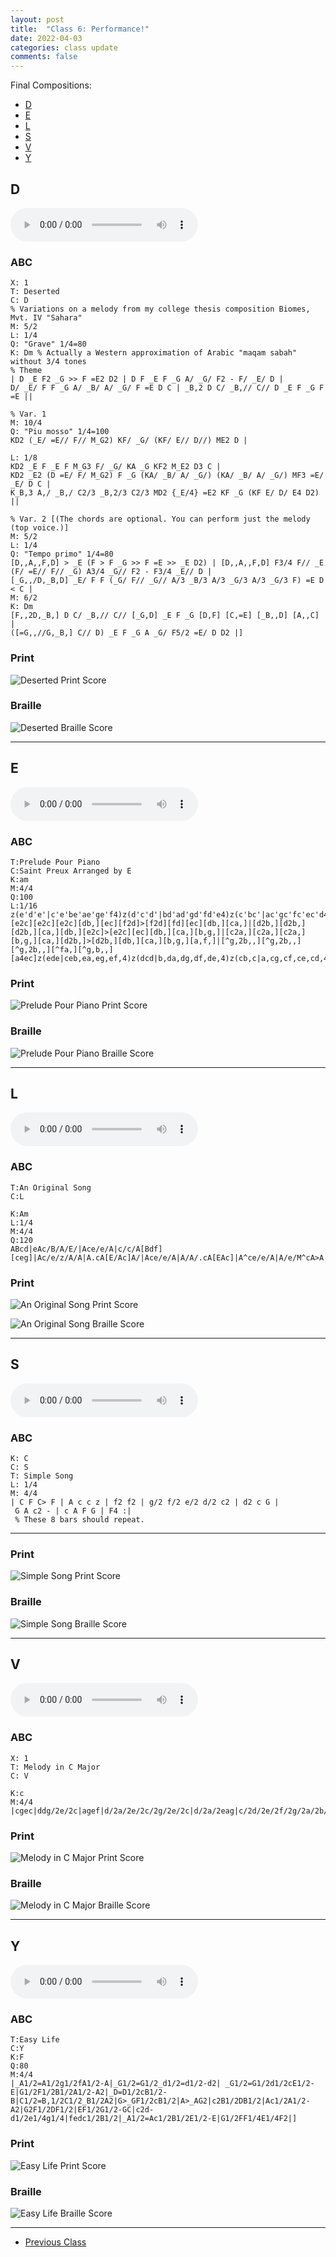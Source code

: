 ```yaml
---
layout: post
title:  "Class 6: Performance!"
date: 2022-04-03
categories: class update
comments: false
---
```


Final Compositions:
* [D](#d)
* [E](#e)
* [L](#l)
* [S](#s)
* [V](#v)
* [Y](#y)

## D
<audio controls>
  <source src="{{site.baseurl}}/assets/audio/deserted.mp3" type="audio/mp3">
  <p>
  Your browser does not support HTML audio.
  Here is a <a href="{{site.baseurl}}/assets/audio/deserted.mp3">link to download the audio</a> instead.
  </p>
</audio>

### ABC
```
X: 1
T: Deserted
C: D
% Variations on a melody from my college thesis composition Biomes, Mvt. IV "Sahara"
M: 5/2
L: 1/4
Q: "Grave" 1/4=80
K: Dm % Actually a Western approximation of Arabic "maqam sabah" without 3/4 tones
% Theme
| D _E F2 _G >> F =E2 D2 | D F _E F _G A/ _G/ F2 - F/ _E/ D |
D/ _E/ F F _G A/ _B/ A/ _G/ F =E D C | _B,2 D C/ _B,// C// D _E F _G F =E ||

% Var. 1
M: 10/4
Q: "Piu mosso" 1/4=100
KD2 (_E/ =E// F// M_G2) KF/ _G/ (KF/ E// D//) ME2 D |

L: 1/8
KD2 _E F _E F M_G3 F/ _G/ KA _G KF2 M_E2 D3 C |
KD2 _E2 (D =E/ F/ M_G2) F _G (KA/ _B/ A/ _G/) (KA/ _B/ A/ _G/) MF3 =E/ _E/ D C |
K_B,3 A,/ _B,/ C2/3 _B,2/3 C2/3 MD2 {_E/4} =E2 KF _G (KF E/ D/ E4 D2) ||

% Var. 2 [(The chords are optional. You can perform just the melody (top voice.)]
M: 5/2
L: 1/4
Q: "Tempo primo" 1/4=80
[D,,A,,F,D] > _E (F > F _G >> F =E >> _E D2) | [D,,A,,F,D] F3/4 F// _E (F/ =E// F// _G) A3/4 _G// F2 - F3/4 _E// D |
[_G,,/D,_B,D] _E/ F F (_G/ F// _G// A/3 _B/3 A/3 _G/3 A/3 _G/3 F) =E D < C |
M: 6/2
K: Dm
[F,,2D,_B,] D C/ _B,// C// [_G,D] _E F _G [D,F] [C,=E] [_B,,D] [A,,C] |
([=G,,//G,_B,] C// D) _E F _G A _G/ F5/2 =E/ D D2 |]  
```

### Print
![Deserted Print Score]({{site.baseurl}}/assets/images/deserted.png)

### Braille
![Deserted Braille Score]({{site.baseurl}}/assets/images/deserted_braille.PNG)

---

## E
<audio controls>
  <source src="{{site.baseurl}}/assets/audio/prelude.mp3" type="audio/mp3">
  <p>
  Your browser does not support HTML audio.
  Here is a <a href="{{site.baseurl}}/assets/audio/prelude.mp3">link to download the audio</a> instead.
  </p>
</audio>

### ABC
```
T:Prelude Pour Piano
C:Saint Preux Arranged by E
K:am
M:4/4
Q:100
L:1/16
z(e'd'e'|c'e'be'ae'ge'f4)z(d'c'd'|bd'ad'gd'fd'e4)z(c'bc'|ac'gc'fc'ec'd4)z(bab|^gb^fbebdbc8)|[e2c][e2c][e2c][db,][ec][f2d]>[f2d][fd][ec][db,][ca,]|[d2b,][d2b,][d2b,][ca,][db,][e2c]>[e2c][ec][db,][ca,][b,g,]|[c2a,][c2a,][c2a,][b,g,][ca,][d2b,]>[d2b,][db,][ca,][b,g,][a,f,]|[^g,2b,,][^g,2b,,][^g,2b,,][^fa,][^g,b,,][a4ec]z(ede|ceb,ea,eg,ef,4)z(dcd|b,da,dg,df,de,4)z(cb,c|a,cg,cf,ce,cd,4)z(b,a,b,|^g,b,^f,b,e,b,d,b,c,8)|e'f'e'f'e'f'e'f'd'2d'e'f'e'd'c'|d'e'd'e'd'e'd'e'c'2c'd'e'd'c'b|c'd'c'd'c'bagd'e'd'e'f'e'd'c'|e'f'e'f'e'^f'^g'e'a'4|]
```

### Print
![Prelude Pour Piano Print Score]({{site.baseurl}}/assets/images/prelude.png)

### Braille
![Prelude Pour Piano Braille Score]({{site.baseurl}}/assets/images/prelude_braille.PNG)

---

## L
<audio controls>
  <source src="{{site.baseurl}}/assets/audio/original.mp3" type="audio/mp3">
  <p>
  Your browser does not support HTML audio.
  Here is a <a href="{{site.baseurl}}/assets/audio/original.mp3">link to download the audio</a> instead.
  </p>
</audio>

### ABC
```
T:An Original Song
C:L

K:Am
L:1/4
M:4/4
Q:120
ABcd|eAc/B/A/E/|Ace/e/A|c/c/A[Bdf][ceg]|Ac/e/z/A/A|A.cA[E/Ac]A/|Ace/e/A|A/A/.cA[EAc]|A^ce/e/A|A/e/M^cA>A|A=c/eA/c|E{Ae}KcA[c/Ea]A/|Ad^fA|^fdA>A|A/c/A/c/d/e/d/c/|ecA>A|Ace/A/A|ecA[Ace]||
```
### Print
![An Original Song Print Score]({{site.baseurl}}/assets/images/original.png)

![An Original Song Braille Score]({{site.baseurl}}/assets/images/original_braille.PNG)

---

## S
<audio controls>
  <source src="{{site.baseurl}}/assets/audio/simple.mp3" type="audio/mp3">
  <p>
  Your browser does not support HTML audio.
  Here is a <a href="{{site.baseurl}}/assets/audio/simple.mp3">link to download the audio</a> instead.
  </p>
</audio>

### ABC
```
K: C
C: S
T: Simple Song
L: 1/4
M: 4/4
| C F C> F | A c c z | f2 f2 | g/2 f/2 e/2 d/2 c2 | d2 c G |
 G A c2 - | c A F G | F4 :|
 % These 8 bars should repeat.
```

---

### Print
![Simple Song Print Score]({{site.baseurl}}/assets/images/simple.png)

### Braille
![Simple Song Braille Score]({{site.baseurl}}/assets/images/simple_braille.PNG)

---

## V
<audio controls>
  <source src="{{site.baseurl}}/assets/audio/melody.mp3" type="audio/mp3">
  <p>
  Your browser does not support HTML audio.
  Here is a <a href="{{site.baseurl}}/assets/audio/melody.mp3">link to download the audio</a> instead.
  </p>
</audio>

### ABC
```
X: 1
T: Melody in C Major
C: V

K:c
M:4/4
|cgec|ddg/2e/2c|agef|d/2a/2e/2c/2g/2e/2c|d/2a/2eag|c/2d/2e/2f/2g/2a/2b/2c'/2|c/2e/2g/2e/2e/2g/2f/2e/2|c1/4e1/4g1/4c'1/4b/4g1/4e/4f/4d/4e/4d/4c/4g/2e/2|gfdc|edcg|agfd|g/2f/2dcc|.d.e.g.c||
```

### Print
![Melody in C Major Print Score]({{site.baseurl}}/assets/images/melody.png)

### Braille
![Melody in C Major Braille Score]({{site.baseurl}}/assets/images/melody_braille.PNG)

---

## Y
<audio controls>
  <source src="{{site.baseurl}}/assets/audio/easy.mp3" type="audio/mp3">
  <p>
  Your browser does not support HTML audio.
  Here is a <a href="{{site.baseurl}}/assets/audio/easy.mp3">link to download the audio</a> instead.
  </p>
</audio>

### ABC
```
T:Easy Life
C:Y
K:F
Q:80
M:4/4
|_A1/2=A1/2g1/2fA1/2-A|_G1/2=G1/2_d1/2=d1/2-d2| _G1/2=G1/2d1/2cE1/2-E|G1/2F1/2B1/2A1/2-A2|_D=D1/2cB1/2-B|C1/2=B,1/2C1/2_B1/2A2|G>_GF1/2cB1/2|A>_AG2|c2B1/2DB1/2|Ac1/2A1/2-A2|G2F1/2DF1/2|EF1/2G1/2-GC|c2d-d1/2e1/4g1/4|fedc1/2B1/2|_A1/2=Ac1/2B1/2E1/2-E|G1/2FF1/4E1/4F2|]
```

### Print
![Easy Life Print Score]({{site.baseurl}}/assets/images/easy.png)

### Braille
![Easy Life Braille Score]({{site.baseurl}}/assets/images/easy_braille.PNG)

---
* [Previous Class](/sc-workshop/class/update/2022/03/27/week-5.html)
